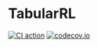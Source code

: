 # TabularRL
[![CI action](https://github.com/hataloo/TabularRL.jl/actions/workflows/RunTests.yml/badge.svg)](https://github.com/hataloo/TabularRL.jl/actions/workflows/RunTests.yml)
[![codecov.io](http://codecov.io/github/hataloo/TabularRL.jl/coverage.svg)](http://codecov.io/github/hataloo/TabularRL.jl)
